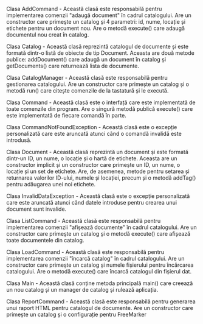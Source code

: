 Clasa AddCommand - Această clasă este responsabilă pentru implementarea comenzii "adaugă document" în cadrul catalogului. Are un constructor care primește un catalog și 4 parametri: id, nume, locație și etichete pentru un document nou. Are o metodă execute() care adaugă documentul nou creat în catalog.

Clasa Catalog - Această clasă reprezintă catalogul de documente și este formată dintr-o listă de obiecte de tip Document. Aceasta are două metode publice: addDocument() care adaugă un document în catalog și getDocuments() care returnează lista de documente.

Clasa CatalogManager - Această clasă este responsabilă pentru gestionarea catalogului. Are un constructor care primește un catalog și o metodă run() care citește comenzile de la tastatură și le execută.

Clasa Command - Această clasă este o interfață care este implementată de toate comenzile din program. Are o singură metodă publică execute() care este implementată de fiecare comandă în parte.

Clasa CommandNotFoundException - Această clasă este o excepție personalizată care este aruncată atunci când o comandă invalidă este introdusă.

Clasa Document - Această clasă reprezintă un document și este formată dintr-un ID, un nume, o locație și o hartă de etichete. Aceasta are un constructor implicit și un constructor care primește un ID, un nume, o locație și un set de etichete. Are, de asemenea, metode pentru setarea și returnarea valorilor ID-ului, numele și locației, precum și o metodă addTag() pentru adăugarea unei noi etichete.

Clasa InvalidDataException - Această clasă este o excepție personalizată care este aruncată atunci când datele introduse pentru crearea unui document sunt invalide.

Clasa ListCommand - Această clasă este responsabilă pentru implementarea comenzii "afișează documente" în cadrul catalogului. Are un constructor care primește un catalog și o metodă execute() care afișează toate documentele din catalog.

Clasa LoadCommand - Această clasă este responsabilă pentru implementarea comenzii "încarcă catalog" în cadrul catalogului. Are un constructor care primește un catalog și numele fișierului pentru încărcarea catalogului. Are o metodă execute() care încarcă catalogul din fișierul dat.

Clasa Main - Această clasă conține metoda principală main() care creează un nou catalog și un manager de catalog și rulează aplicația.

Clasa ReportCommand - Această clasă este responsabilă pentru generarea unui raport HTML pentru catalogul de documente. Are un constructor care primește un catalog și o configurație pentru FreeMarker